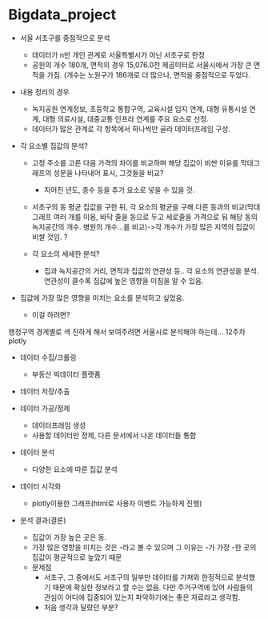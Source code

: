 # Bigdata_project

- 서울 서초구를 중점적으로 분석
    - 데이터가 n만 개인 관계로 서울특별시가 아닌 서초구로 한정
    - 공원의 개수 180개, 면적의 경우 15,076.0천 제곱미터로 서울시에서 가장 큰 면적을 가짐. (개수는 노원구가 186개로 더 많으나, 면적을 중점적으로 두었다.


- 내용 정리의 경우
    - 녹지공원 연계정보, 초등학교 통합구역, 교육시설 입지 연계, 대형 유통시설 연계, 대형 의료시설, 대중교통 인프라 연계를 주요 요소로 선정.
    - 데이터가 많은 관계로 각 항목에서 하나씩만 골라 데이터프레임 구성.

 
- 각 요소별 집값의 분석?
    - 고정 주소를 고른 다음 가격의 차이를 비교하며 해당 집값이 비싼 이유를 막대그래프의 성분을 나타내어 표시, 그것들을 비교?
        - 지어진 년도, 층수 등을 추가 요소로 넣을 수 있을 것.
    - 서초구의 동 평균 집값을 구한 뒤, 각 요소의 평균을 구해 다른 동과의 비교(막대그래프 여러 개를 이용, 바닥 줄을 동으로 두고 세로줄을 가격으로 둬 해당 동의 녹지공간의 개수. 병원의 개수...를 비교)->각 개수가 가장 많은 지역의 집값이 비쌀 것임. ?
      
    - 각 요소의 세세한 분석?
        - 집과 녹지공간의 거리, 면적과 집값의 연관성 등.. 각 요소의 연관성을 분석. 연관성이 클수록 집값에 높은 영향을 미침을 알 수 있음.
     

- 집값에 가장 많은 영향을 미치는 요소를 분석하고 싶었음.
    - 이걸 하려면?
 
행정구역 경계별로 색 진하게 해서 보여주려면 서울시로 분석해야 하는데... 12주차 plotly





- 데이터 수집/크롤링
    -  부동산 빅데이터 플랫폼
    
- 데이터 저장/추출

- 데이터 가공/정제
    - 데이터프레임 생성
    - 사용할 데이터만 정제, 다른 문서에서 나온 데이터들 통합
    
- 데이터 분석
    - 다양한 요소에 따른 집값 분석

- 데이터 시각화
    - plotly이용한 그래프(html로 사용자 이벤트 가능하게 진행)
    
- 분석 결과(결론)
    - 집값이 가장 높은 곳은 동.
    - 가장 많은 영향을 미치는 것은 -라고 볼 수 있으며 그 이유는 -가 가장 -한 곳의 집값이 평균적으로 높았기 때문
    - 문제점
        - 서초구, 그 중에서도 서초구의 일부만 데이터를 가져와 한정적으로 분석했기 때문에 확실한 정보라고 할 수는 없음. 다만 주거구역에 있어 사람들의 관심이 어디에 집중되어 있는지 파악하기에는 좋은 자료라고 생각함.
        - 처음 생각과 달랐던 부분? 
